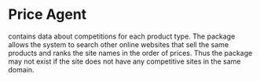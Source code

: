Price Agent
===========

contains data about competitions for each product type. The package allows the system to search other online websites that sell the same products and ranks the site names in the order of prices. Thus the package may not exist if the site does not have any competitive sites in the same domain.
